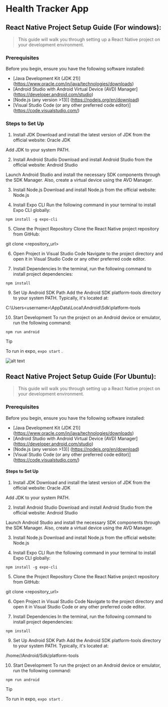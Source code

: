 # Health Tracker App

## React Native Project Setup Guide (For windows):
> This guide will walk you through setting up a React Native project on your development environment.

### Prerequisites
Before you begin, ensure you have the following software installed:

* [Java Development Kit (JDK 21)] (https://www.oracle.com/in/java/technologies/downloads)
* [Android Studio with Android Virtual Device (AVD) Manager] (https://developer.android.com/studio) 
* [Node.js (any version >13)] (https://nodejs.org/en/download)
* [Visual Studio Code (or any other preferred code editor)] (https://code.visualstudio.com/)

### Steps to Set Up

1. Install JDK
Download and install the latest version of JDK from the official website: Oracle JDK

Add JDK to your system PATH.

2. Install Android Studio
Download and install Android Studio from the official website: Android Studio

Launch Android Studio and install the necessary SDK components through the SDK Manager. Also, create a virtual device using the AVD Manager.

3. Install Node.js
Download and install Node.js from the official website: Node.js

4. Install Expo CLI
Run the following command in your terminal to install Expo CLI globally:

```npm install -g expo-cli```

5. Clone the Project Repository
Clone the React Native project repository from GitHub:

git clone <repository_url>

6. Open Project in Visual Studio Code
Navigate to the project directory and open it in Visual Studio Code or any other preferred code editor.

7. Install Dependencies
In the terminal, run the following command to install project dependencies:

```npm install```

9. Set Up Android SDK Path
Add the Android SDK platform-tools directory to your system PATH. Typically, it's located at:

C:\Users\<username>\AppData\Local\Android\Sdk\platform-tools

10. Start Development
To run the project on an Android device or emulator, run the following command:

```npm run android```
> [!TIP]
> To run in expo, ```expo start``` .

![alt text](images/image.png)

## React Native Project Setup Guide (For Ubuntu):

> This guide will walk you through setting up a React Native project on your development environment.

### Prerequisites
Before you begin, ensure you have the following software installed:

* [Java Development Kit (JDK 21)] (https://www.oracle.com/in/java/technologies/downloads)
* [Android Studio with Android Virtual Device (AVD) Manager] (https://developer.android.com/studio) 
* [Node.js (any version >13)] (https://nodejs.org/en/download)
* [Visual Studio Code (or any other preferred code editor)] (https://code.visualstudio.com/)

#### Steps to Set Up

1. Install JDK
Download and install the latest version of JDK from the official website: Oracle JDK

Add JDK to your system PATH.

2. Install Android Studio
Download and install Android Studio from the official website: Android Studio

Launch Android Studio and install the necessary SDK components through the SDK Manager. Also, create a virtual device using the AVD Manager.

3. Install Node.js
Download and install Node.js from the official website: Node.js

4. Install Expo CLI
Run the following command in your terminal to install Expo CLI globally:

```npm install -g expo-cli```

5. Clone the Project Repository
Clone the React Native project repository from GitHub:

git clone <repository_url>

6. Open Project in Visual Studio Code
Navigate to the project directory and open it in Visual Studio Code or any other preferred code editor.

7. Install Dependencies
In the terminal, run the following command to install project dependencies:

```npm install```

9. Set Up Android SDK Path
Add the Android SDK platform-tools directory to your system PATH. Typically, it's located at:

/home/<username>/Android/Sdk/platform-tools

10. Start Development
To run the project on an Android device or emulator, run the following command:

```npm run android```
> [!TIP]
> To run in expo, ```expo start``` .








